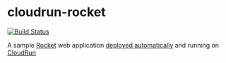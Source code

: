 # cloudrun-rocket

[![Build Status](https://travis-ci.com/charlyx/cloudrun-rocket.svg?branch=master)](https://travis-ci.com/charlyx/cloudrun-rocket)

A sample [Rocket](https://rocket.rs/) web application [deployed automatically](https://github.com/ahmetb/cloud-run-travisci) and running on [CloudRun](https://cloud.google.com/run/)
